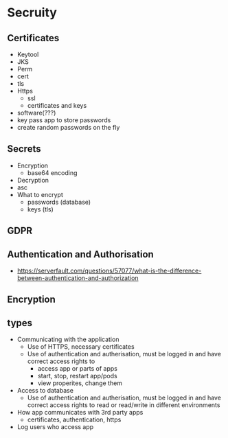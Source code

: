 # Secruity

## Certificates

- Keytool
- JKS
- Perm
- cert
- tls
- Https
  - ssl
  - certificates and keys
- software(???)
- key pass app to store passwords
- create random passwords on the fly

## Secrets

- Encryption
  - base64 encoding
- Decryption
- asc
- What to encrypt
  - passwords (database)
  - keys (tls)

## GDPR

## Authentication and Authorisation

- https://serverfault.com/questions/57077/what-is-the-difference-between-authentication-and-authorization

## Encryption

## types

- Communicating with the application
  - Use of HTTPS, necessary certificates
  - Use of authentication and autherisation, must be logged in and have correct access rights to
    - access app or parts of apps
    - start, stop, restart app/pods
    - view properites, change them
- Access to database
  - Use of authentication and autherisation, must be logged in and have correct access rights to read or read/write in different environments
- How app communicates with 3rd party apps
  - certificates, authentication, https
- Log users who access app
